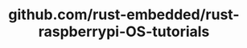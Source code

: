---
layout: post
title: github.com/rust-embedded/rust-raspberrypi-OS-tutorials
categories: link
tags: [انگلیسی, برنامه‌نویسی]
---